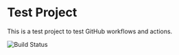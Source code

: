# Test Project
This is a test project to test GitHub workflows and actions.

![Build Status](https://github.com/mmcgilvray-prismhr/test/actions/workflows/unit-tests.yml/badge.svg)
